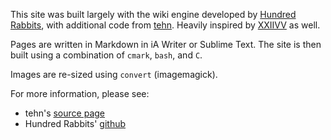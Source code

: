 This site was built largely with the wiki engine developed by [Hundred Rabbits](https://100r.co/site/home.html), with additional code from [tehn](https://nnnnnnnn.co). Heavily inspired by [XXIIVV](https://wiki.xxiivv.com/site/home.html) as well.

Pages are written in Markdown in iA Writer or Sublime Text. The site is then built using a combination of `cmark`, `bash`, and `C`. 

Images are re-sized using `convert` (imagemagick). 

For more information, please see:

- tehn's [source page](https://nnnnnnnn.co/source.html)
- Hundred Rabbits' [github](https://github.com/hundredrabbits/100r.co)




